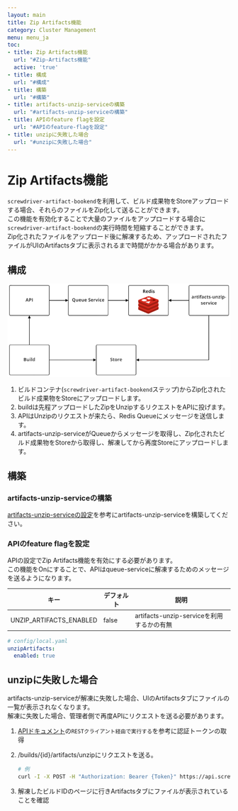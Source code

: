 ```yaml
---
layout: main
title: Zip Artifacts機能
category: Cluster Management
menu: menu_ja
toc:
- title: Zip Artifacts機能
  url: "#Zip-Artifacts機能"
  active: 'true'
- title: 構成
  url: "#構成"
- title: 構築
  url: "#構築"
- title: artifacts-unzip-serviceの構築
  url: "#artifacts-unzip-serviceの構築"
- title: APIのfeature flagを設定
  url: "#APIのfeature-flagを設定"
- title: unzipに失敗した場合
  url: "#unzipに失敗した場合"
---
```


# Zip Artifacts機能

`screwdriver-artifact-bookend`を利用して、ビルド成果物をStoreアップロードする場合、それらのファイルをZip化して送ることができます。  
この機能を有効化することで大量のファイルをアップロードする場合に`screwdriver-artifact-bookend`の実行時間を短縮することができます。  
Zip化されたファイルをアップロード後に解凍するため、アップロードされたファイルがUIのArtifactsタブに表示されるまで時間がかかる場合があります。  

## 構成

![zip artifacts architecture](../../../docs/cluster-management/assets/zip-artifacts-architecture.png)  

1. ビルドコンテナ(`screwdriver-artifact-bookend`ステップ)からZip化されたビルド成果物をStoreにアップロードします。
1. buildは先程アップロードしたZipをUnzipするリクエストをAPIに投げます。
1. APIはUnzipのリクエストが来たら、Redis Queueにメッセージを送信します。
1. artifacts-unzip-serviceがQueueからメッセージを取得し、Zip化されたビルド成果物をStoreから取得し、解凍してから再度Storeにアップロードします。

## 構築

### artifacts-unzip-serviceの構築

[artifacts-unzip-serviceの設定](./configure-artifacts-unzip-service.md)を参考にartifacts-unzip-serviceを構築してください。

### APIのfeature flagを設定

APIの設定でZip Artifacts機能を有効にする必要があります。  
この機能をOnにすることで、APIはqueue-serviceに解凍するためのメッセージを送るようになります。  

キー | デフォルト | 説明
--- | --- | ---
UNZIP_ARTIFACTS_ENABLED | false | artifacts-unzip-serviceを利用するかの有無

```yaml
# config/local.yaml
unzipArtifacts:
  enabled: true
```

## unzipに失敗した場合

artifacts-unzip-serviceが解凍に失敗した場合、UIのArtifactsタブにファイルの一覧が表示されなくなります。  
解凍に失敗した場合、管理者側で再度APIにリクエストを送る必要があります。

1. [APIドキュメント](../user-guide/api.md)の`RESTクライアント経由で実行する`を参考に認証トークンの取得
1. /builds/{id}/artifacts/unzipにリクエストを送る。

    ```bash
    # 例
    curl -I -X POST -H "Authorization: Bearer {Token}" https://api.screwdriver.cd/v4/builds/{ID}/artifacts/unzip
    ```

1. 解凍したビルドIDのページに行きArtifactsタブにファイルが表示されていることを確認
